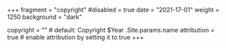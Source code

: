 +++
fragment = "copyright"
#disabled = true
date = "2021-17-01"
weight = 1250
background = "dark"

copyright = "" # default: Copyright $Year .Site.params.name
attribution = true # enable attribution by setting it to true
+++
